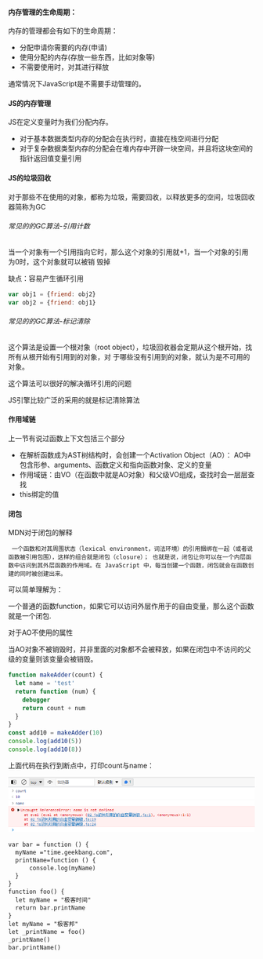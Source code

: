 #### 内存管理的生命周期：

内存的管理都会有如下的生命周期： 

-  分配申请你需要的内存(申请)
-  使用分配的内存(存放一些东西，比如对象等)
-  不需要使用时，对其进行释放

通常情况下JavaScript是不需要手动管理的。

#### JS的内存管理

JS在定义变量时为我们分配内存。

- 对于基本数据类型内存的分配会在执行时，直接在栈空间进行分配
- 对于复杂数据类型内存的分配会在堆内存中开辟一块空间，并且将这块空间的指针返回值变量引用

#### JS的垃圾回收

对于那些不在使用的对象，都称为垃圾，需要回收，以释放更多的空间，垃圾回收器简称为GC

###### 常见的的GC算法-引用计数

当一个对象有一个引用指向它时，那么这个对象的引用就+1，当一个对象的引用为0时，这个对象就可以被销 毁掉 

缺点：容易产生循环引用

```js
var obj1 = {friend: obj2}
var obj2 = {friend: obj1}
```

###### 常见的的GC算法-标记清除

 这个算法是设置一个根对象（root object），垃圾回收器会定期从这个根开始，找所有从根开始有引用到的对象，对 于哪些没有引用到的对象，就认为是不可用的对象。

 这个算法可以很好的解决循环引用的问题 

 JS引擎比较广泛的采用的就是标记清除算法 

#### 作用域链

上一节有说过函数上下文包括三个部分

-  在解析函数成为AST树结构时，会创建一个Activation Object（AO）： AO中包含形参、arguments、函数定义和指向函数对象、定义的变量 
-  作用域链：由VO（在函数中就是AO对象）和父级VO组成，查找时会一层层查找 
-  this绑定的值 

#### 闭包

MDN对于闭包的解释

```
 一个函数和对其周围状态（lexical environment，词法环境）的引用捆绑在一起（或者说函数被引用包围），这样的组合就是闭包（closure）； 也就是说，闭包让你可以在一个内层函数中访问到其外层函数的作用域。在 JavaScript 中，每当创建一个函数，闭包就会在函数创建的同时被创建出来。
```

可以简单理解为：

 一个普通的函数function，如果它可以访问外层作用于的自由变量，那么这个函数就是一个闭包.

对于AO不使用的属性

当AO对象不被销毁时，并非里面的对象都不会被释放，如果在闭包中不访问的父级的变量则该变量会被销毁。

```js
function makeAdder(count) {
  let name = 'test'
  return function (num) {
    debugger
    return count + num
  }
}
const add10 = makeAdder(10)
console.log(add10(5))
console.log(add10(8))
```

上面代码在执行到断点中，打印count与name：

![](./images/闭包01.png)

  ```
var bar = function () {
    myName ="time.geekbang.com",
    printName=function () {
        console.log(myName)
    }    
}
function foo() {
    let myName = "极客时间"
    return bar.printName
}
let myName = "极客邦"
let _printName = foo()
_printName()
bar.printName()
  ```

